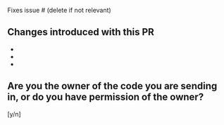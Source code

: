 Fixes issue # (delete if not relevant)

## Changes introduced with this PR

*

*

*

## Are you the owner of the code you are sending in, or do you have permission of the owner?

[y/n]
